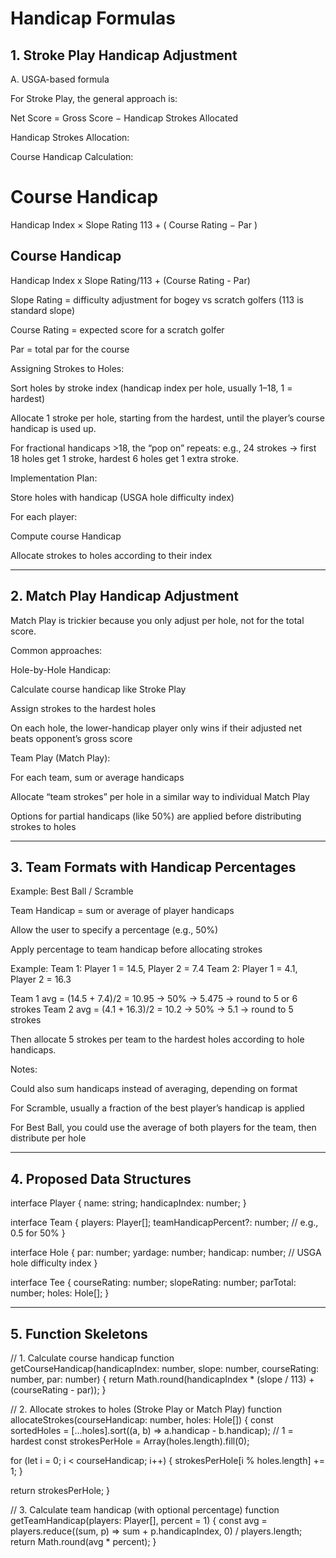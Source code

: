 # Handicap Formulas

## 1. Stroke Play Handicap Adjustment
A. USGA-based formula

For Stroke Play, the general approach is:

Net Score = Gross Score − Handicap Strokes Allocated

Handicap Strokes Allocation:

Course Handicap Calculation:

Course Handicap
=
Handicap Index
×
Slope Rating
113
+
(
Course Rating
−
Par
)
## Course Handicap 
Handicap Index x Slope Rating/113 + (Course Rating - Par)


Slope Rating = difficulty adjustment for bogey vs scratch golfers (113 is standard slope)

Course Rating = expected score for a scratch golfer

Par = total par for the course

Assigning Strokes to Holes:

Sort holes by stroke index (handicap index per hole, usually 1–18, 1 = hardest)

Allocate 1 stroke per hole, starting from the hardest, until the player’s course handicap is used up.

For fractional handicaps >18, the “pop on” repeats: e.g., 24 strokes → first 18 holes get 1 stroke, hardest 6 holes get 1 extra stroke.

Implementation Plan:

Store holes with handicap (USGA hole difficulty index)

For each player:

Compute course Handicap

Allocate strokes to holes according to their index

_____________________

## 2. Match Play Handicap Adjustment

Match Play is trickier because you only adjust per hole, not for the total score.

Common approaches:

Hole-by-Hole Handicap:

Calculate course handicap like Stroke Play

Assign strokes to the hardest holes

On each hole, the lower-handicap player only wins if their adjusted net beats opponent’s gross score

Team Play (Match Play):

For each team, sum or average handicaps

Allocate “team strokes” per hole in a similar way to individual Match Play

Options for partial handicaps (like 50%) are applied before distributing strokes to holes

_____________________

## 3. Team Formats with Handicap Percentages

Example: Best Ball / Scramble

Team Handicap = sum or average of player handicaps

Allow the user to specify a percentage (e.g., 50%)

Apply percentage to team handicap before allocating strokes

Example:
Team 1: Player 1 = 14.5, Player 2 = 7.4
Team 2: Player 1 = 4.1, Player 2 = 16.3

Team 1 avg = (14.5 + 7.4)/2 = 10.95 → 50% → 5.475 → round to 5 or 6 strokes
Team 2 avg = (4.1 + 16.3)/2 = 10.2 → 50% → 5.1 → round to 5 strokes

Then allocate 5 strokes per team to the hardest holes according to hole handicaps.

Notes:

Could also sum handicaps instead of averaging, depending on format

For Scramble, usually a fraction of the best player’s handicap is applied

For Best Ball, you could use the average of both players for the team, then distribute per hole


_____________________________

## 4. Proposed Data Structures

interface Player {
  name: string;
  handicapIndex: number;
}

interface Team {
  players: Player[];
  teamHandicapPercent?: number; // e.g., 0.5 for 50%
}

interface Hole {
  par: number;
  yardage: number;
  handicap: number; // USGA hole difficulty index
}

interface Tee {
  courseRating: number;
  slopeRating: number;
  parTotal: number;
  holes: Hole[];
}

_____________________________

## 5. Function Skeletons

// 1. Calculate course handicap
function getCourseHandicap(handicapIndex: number, slope: number, courseRating: number, par: number) {
  return Math.round(handicapIndex * (slope / 113) + (courseRating - par));
}

// 2. Allocate strokes to holes (Stroke Play or Match Play)
function allocateStrokes(courseHandicap: number, holes: Hole[]) {
  const sortedHoles = [...holes].sort((a, b) => a.handicap - b.handicap); // 1 = hardest
  const strokesPerHole = Array(holes.length).fill(0);

  for (let i = 0; i < courseHandicap; i++) {
    strokesPerHole[i % holes.length] += 1;
  }

  return strokesPerHole;
}

// 3. Calculate team handicap (with optional percentage)
function getTeamHandicap(players: Player[], percent = 1) {
  const avg = players.reduce((sum, p) => sum + p.handicapIndex, 0) / players.length;
  return Math.round(avg * percent);
}
